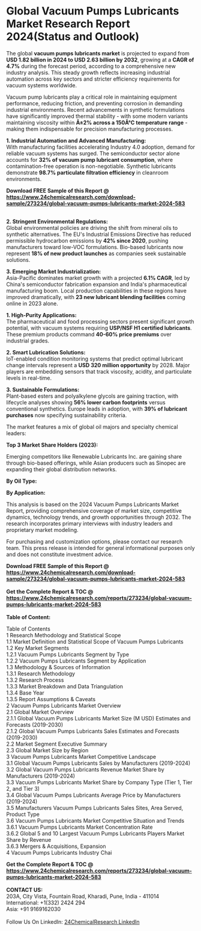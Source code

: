 <h1>Global Vacuum Pumps Lubricants Market Research Report 2024(Status and Outlook)</h1><p>The global <strong>vacuum pumps lubricants market</strong> is projected to expand from <strong>USD 1.82 billion in 2024 to USD 2.63 billion by 2032</strong>, growing at a <strong>CAGR of 4.7%</strong> during the forecast period, according to a comprehensive new industry analysis. This steady growth reflects increasing industrial automation across key sectors and stricter efficiency requirements for vacuum systems worldwide.</p><p>Vacuum pump lubricants play a critical role in maintaining equipment performance, reducing friction, and preventing corrosion in demanding industrial environments. Recent advancements in synthetic formulations have significantly improved thermal stability - with some modern variants maintaining viscosity within <strong>Â±2% across a 150Â°C temperature range</strong> - making them indispensable for precision manufacturing processes.</p><p><strong>1. Industrial Automation and Advanced Manufacturing:</strong><br>
With manufacturing facilities accelerating Industry 4.0 adoption, demand for reliable vacuum systems has surged. The semiconductor sector alone accounts for <strong>32% of vacuum pump lubricant consumption</strong>, where contamination-free operation is non-negotiable. Synthetic lubricants demonstrate <strong>98.7% particulate filtration efficiency</strong> in cleanroom environments.</p><div><b>Download FREE Sample of this Report @ 
            <a href="https://www.24chemicalresearch.com/download-sample/273234/global-vacuum-pumps-lubricants-market-2024-583">
            https://www.24chemicalresearch.com/download-sample/273234/global-vacuum-pumps-lubricants-market-2024-583</a></b></div><br><p><strong>2. Stringent Environmental Regulations:</strong><br>
Global environmental policies are driving the shift from mineral oils to synthetic alternatives. The EU's Industrial Emissions Directive has reduced permissible hydrocarbon emissions by <strong>42% since 2020</strong>, pushing manufacturers toward low-VOC formulations. Bio-based lubricants now represent <strong>18% of new product launches</strong> as companies seek sustainable solutions.</p><p><strong>3. Emerging Market Industrialization:</strong><br>
Asia-Pacific dominates market growth with a projected <strong>6.1% CAGR</strong>, led by China's semiconductor fabrication expansion and India's pharmaceutical manufacturing boom. Local production capabilities in these regions have improved dramatically, with <strong>23 new lubricant blending facilities</strong> coming online in 2023 alone.</p><p><strong>1. High-Purity Applications:</strong><br>
The pharmaceutical and food processing sectors present significant growth potential, with vacuum systems requiring <strong>USP/NSF H1 certified lubricants</strong>. These premium products command <strong>40-60% price premiums</strong> over industrial grades.</p><p><strong>2. Smart Lubrication Solutions:</strong><br>
IoT-enabled condition monitoring systems that predict optimal lubricant change intervals represent a <strong>USD 320 million opportunity</strong> by 2028. Major players are embedding sensors that track viscosity, acidity, and particulate levels in real-time.</p><p><strong>3. Sustainable Formulations:</strong><br>
Plant-based esters and polyalkylene glycols are gaining traction, with lifecycle analyses showing <strong>56% lower carbon footprints</strong> versus conventional synthetics. Europe leads in adoption, with <strong>39% of lubricant purchases</strong> now specifying sustainability criteria.</p><p>The market features a mix of global oil majors and specialty chemical leaders:</p><p><strong>Top 3 Market Share Holders (2023):</strong></p><p>Emerging competitors like Renewable Lubricants Inc. are gaining share through bio-based offerings, while Asian producers such as Sinopec are expanding their global distribution networks.</p><p><strong>By Oil Type:</strong></p><p><strong>By Application:</strong></p><p>This analysis is based on the 2024 Vacuum Pumps Lubricants Market Report, providing comprehensive coverage of market size, competitive dynamics, technology trends, and growth opportunities through 2032. The research incorporates primary interviews with industry leaders and proprietary market modeling.</p><p>For purchasing and customization options, please contact our research team. This press release is intended for general informational purposes only and does not constitute investment advice.</p><div><b>Download FREE Sample of this Report @ 
            <a href="https://www.24chemicalresearch.com/download-sample/273234/global-vacuum-pumps-lubricants-market-2024-583">
            https://www.24chemicalresearch.com/download-sample/273234/global-vacuum-pumps-lubricants-market-2024-583</a></b></div><br><div><b>Get the Complete Report & TOC @ 
            <a href="https://www.24chemicalresearch.com/reports/273234/global-vacuum-pumps-lubricants-market-2024-583">
            https://www.24chemicalresearch.com/reports/273234/global-vacuum-pumps-lubricants-market-2024-583</a></b></div><br>
            <b>Table of Content:</b><p>Table of Contents<br />
1 Research Methodology and Statistical Scope<br />
1.1 Market Definition and Statistical Scope of Vacuum Pumps Lubricants<br />
1.2 Key Market Segments<br />
1.2.1 Vacuum Pumps Lubricants Segment by Type<br />
1.2.2 Vacuum Pumps Lubricants Segment by Application<br />
1.3 Methodology & Sources of Information<br />
1.3.1 Research Methodology<br />
1.3.2 Research Process<br />
1.3.3 Market Breakdown and Data Triangulation<br />
1.3.4 Base Year<br />
1.3.5 Report Assumptions & Caveats<br />
2 Vacuum Pumps Lubricants Market Overview<br />
2.1 Global Market Overview<br />
2.1.1 Global Vacuum Pumps Lubricants Market Size (M USD) Estimates and Forecasts (2019-2030)<br />
2.1.2 Global Vacuum Pumps Lubricants Sales Estimates and Forecasts (2019-2030)<br />
2.2 Market Segment Executive Summary<br />
2.3 Global Market Size by Region<br />
3 Vacuum Pumps Lubricants Market Competitive Landscape<br />
3.1 Global Vacuum Pumps Lubricants Sales by Manufacturers (2019-2024)<br />
3.2 Global Vacuum Pumps Lubricants Revenue Market Share by Manufacturers (2019-2024)<br />
3.3 Vacuum Pumps Lubricants Market Share by Company Type (Tier 1, Tier 2, and Tier 3)<br />
3.4 Global Vacuum Pumps Lubricants Average Price by Manufacturers (2019-2024)<br />
3.5 Manufacturers Vacuum Pumps Lubricants Sales Sites, Area Served, Product Type<br />
3.6 Vacuum Pumps Lubricants Market Competitive Situation and Trends<br />
3.6.1 Vacuum Pumps Lubricants Market Concentration Rate<br />
3.6.2 Global 5 and 10 Largest Vacuum Pumps Lubricants Players Market Share by Revenue<br />
3.6.3 Mergers & Acquisitions, Expansion<br />
4 Vacuum Pumps Lubricants Industry Chai</p><div><b>Get the Complete Report & TOC @ 
            <a href="https://www.24chemicalresearch.com/reports/273234/global-vacuum-pumps-lubricants-market-2024-583">
            https://www.24chemicalresearch.com/reports/273234/global-vacuum-pumps-lubricants-market-2024-583</a></b></div><br><b>CONTACT US:</b><br>
            203A, City Vista, Fountain Road, Kharadi, Pune, India - 411014<br>
            International: +1(332) 2424 294<br>
            Asia: +91 9169162030 <br><br>
            Follow Us On LinkedIn: <a href="https://www.linkedin.com/company/24chemicalresearch/">24ChemicalResearch LinkedIn</a>